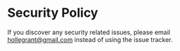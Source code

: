 # Security Policy

If you discover any security related issues, please email hollegrant@gmail.com instead of using the issue tracker.
